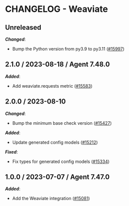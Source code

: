 # CHANGELOG - Weaviate

## Unreleased

***Changed***:

* Bump the Python version from py3.9 to py3.11 ([#15997](https://github.com/DataDog/integrations-core/pull/15997))

## 2.1.0 / 2023-08-18 / Agent 7.48.0

***Added***:

* Add weaviate.requests metric ([#15583](https://github.com/DataDog/integrations-core/pull/15583))

## 2.0.0 / 2023-08-10

***Changed***:

* Bump the minimum base check version ([#15427](https://github.com/DataDog/integrations-core/pull/15427))

***Added***:

* Update generated config models ([#15212](https://github.com/DataDog/integrations-core/pull/15212))

***Fixed***:

* Fix types for generated config models ([#15334](https://github.com/DataDog/integrations-core/pull/15334))

## 1.0.0 / 2023-07-07 / Agent 7.47.0

***Added***:

* Add the Weaviate integration ([#15081](https://github.com/DataDog/integrations-core/pull/15081))

